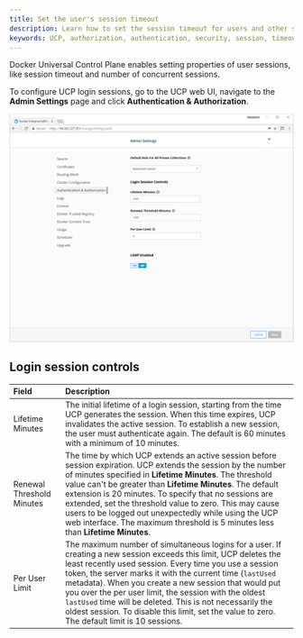 ```yaml
---
title: Set the user's session timeout
description: Learn how to set the session timeout for users and other session properties.
keywords: UCP, authorization, authentication, security, session, timeout
---
```


Docker Universal Control Plane enables setting properties of user sessions,
like session timeout and number of concurrent sessions.

To configure UCP login sessions, go to the UCP web UI, navigate to the
**Admin Settings** page and click **Authentication & Authorization**.

![](../../images/authentication-authorization.png)

## Login session controls

|          Field          |                                                                                                                                                                                                                                             Description                                                                                                                                                                                                                                             |
| :---------------------- | :-------------------------------------------------------------------------------------------------------------------------------------------------------------------------------------------------------------------------------------------------------------------------------------------------------------------------------------------------------------------------------------------------------------------------------------------------------------------------------------------------- |
| Lifetime Minutes          | The initial lifetime of a login session, starting from the time UCP generates the session. When this time expires, UCP invalidates the active session. To establish a new session, the user must authenticate again. The default is 60 minutes with a minimum of 10 minutes.                                                                                                                                                                                                                                                                             |
| Renewal Threshold Minutes | The time by which UCP extends an active session before session expiration. UCP extends the session by the number of minutes specified in **Lifetime Minutes**. The threshold value can't be greater than **Lifetime Minutes**. The default extension is 20 minutes. To specify that no sessions are extended, set the threshold value to zero. This may cause users to be logged out unexpectedly while using the UCP web interface. The maximum threshold is 5 minutes less than **Lifetime Minutes**. |
| Per User Limit          | The maximum number of simultaneous logins for a user. If creating a new session exceeds this limit, UCP deletes the least recently used session. Every time you use a session token, the server marks it with the current time (`lastUsed` metadata).  When you create a new session that would put you over the per user limit, the session with the oldest `lastUsed` time will be deleted. This is not necessarily the oldest session. To disable this limit, set the value to zero. The default limit is 10 sessions.                                                                                                                                                                                                                                                                                                       |
